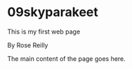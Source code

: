 # 09skyparakeet

<html>
<head> 
<meta charset="UTF-8">
<title>Hello World</title>
</head> 
<body>
    <p>This is my first web page</p>
    <p> By Rose Reilly </p>
The main content of the page goes here. 
</body> 
</html>
